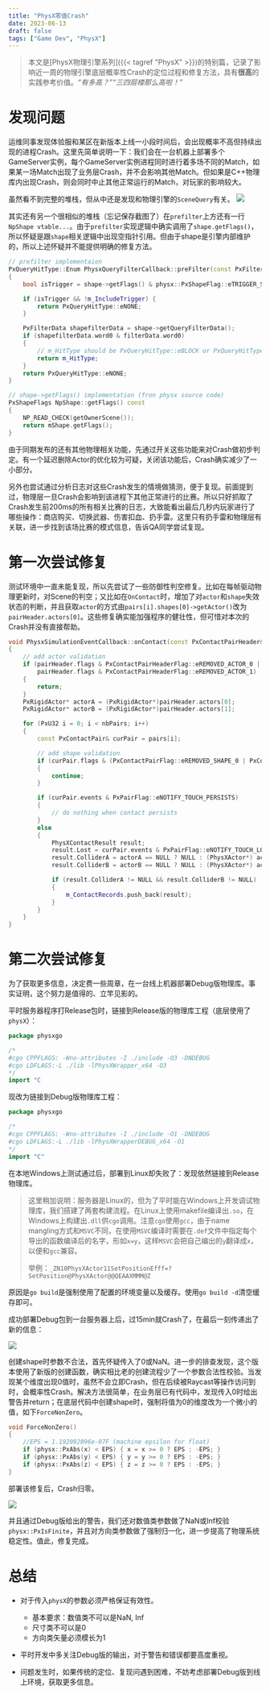 ```yaml
---
title: "PhysX零值Crash"
date: 2023-06-13
draft: false
tags: ["Game Dev", "PhysX"]
---
```


> 本文是[PhysX物理引擎系列]({{< tagref "PhysX" >}})的特别篇，记录了影响近一周的物理引擎底层概率性Crash的定位过程和修复方法，具有**很高**的实践参考价值。*“有多高？”“三四层楼那么高啦！”*

# 发现问题

运维同事发现体验服和某区在新版本上线一小段时间后，会出现概率不高但持续出现的进程Crash。这里先简单说明一下：我们会在一台机器上部署多个GameServer实例，每个GameServer实例进程同时进行着多场不同的Match，如果某一场Match出现了业务层Crash，并不会影响其他Match。但如果是C++物理库内出现Crash，则会同时中止其他正常运行的Match，对玩家的影响较大。

虽然看不到完整的堆栈，但从中还是发现和物理引擎的`SceneQuery`有关。
![](/using_physx_solving_zero_value_crash/crash_log.png)

其实还有另一个很相似的堆栈（忘记保存截图了）在`prefilter`上方还有一行`NpShape vtable...`。由于`prefilter`实现逻辑中确实调用了`shape.getFlags()`，所以怀疑是跟`shape`相关逻辑中出现空指针引用。但由于shape是引擎内部维护的，所以上述怀疑并不能提供明确的修复方法。
```cpp
// prefilter implementaion
PxQueryHitType::Enum PhysxQueryFilterCallback::preFilter(const PxFilterData& filterData, const PxShape* shape, const PxRigidActor* actor, PxHitFlags& queryFlags)
{
	bool isTrigger = shape->getFlags() & physx::PxShapeFlag::eTRIGGER_SHAPE;

	if (isTrigger && !m_IncludeTrigger) {
		return PxQueryHitType::eNONE;
	}

	PxFilterData shapefilterData = shape->getQueryFilterData();
	if (shapefilterData.word0 & filterData.word0)
	{
        // m_HitType should be PxQueryHitType::eBLOCK or PxQueryHitType::eTOUCH
		return m_HitType;
	}
	return PxQueryHitType::eNONE;
}

// shape->getFlags() implementation (fron physx source code)
PxShapeFlags NpShape::getFlags() const
{
	NP_READ_CHECK(getOwnerScene());
	return mShape.getFlags();
}
```

由于同期发布的还有其他物理相关功能，先通过开关这些功能来对Crash做初步判定。有一个延迟删除Actor的优化较为可疑，关闭该功能后，Crash确实减少了一小部分。

另外也尝试通过分析日志对这些Crash发生的情境做猜测，便于复现。前面提到过，物理层一旦Crash会影响到该进程下其他正常进行的比赛。所以只好抓取了Crash发生前200ms的所有相关比赛的日志，大致能看出最后几秒内玩家进行了哪些操作：商店购买、切换武器、伤害扣血、扔手雷。这里只有扔手雷和物理层有关联，进一步找到该场比赛的模式信息，告诉QA同学尝试复现。


# 第一次尝试修复

测试环境中一直未能复现，所以先尝试了一些防御性判空修复。比如在每帧驱动物理更新时，对Scene的判空；又比如在`OnContact`时，增加了对`actor`和`shape`失效状态的判断，并且获取`actor`的方式由`pairs[i].shapes[0]->getActor()`改为`pairHeader.actors[0]`。这些修复确实能加强程序的健壮性，但可惜对本次的Crash并没有直接帮助。

```cpp
void PhysxSimulationEventCallback::onContact(const PxContactPairHeader& pairHeader, const PxContactPair* pairs, PxU32 nbPairs)
{
	// add actor validation
	if (pairHeader.flags & PxContactPairHeaderFlag::eREMOVED_ACTOR_0 ||
		pairHeader.flags & PxContactPairHeaderFlag::eREMOVED_ACTOR_1)
	{
		return;
	}
	PxRigidActor* actorA = (PxRigidActor*)pairHeader.actors[0];
	PxRigidActor* actorB = (PxRigidActor*)pairHeader.actors[1];

	for (PxU32 i = 0; i < nbPairs; i++)
	{
		const PxContactPair& curPair = pairs[i];

		// add shape validation
		if (curPair.flags & (PxContactPairFlag::eREMOVED_SHAPE_0 | PxContactPairFlag::eREMOVED_SHAPE_1))
		{
			continue;
		}

		if (curPair.events & PxPairFlag::eNOTIFY_TOUCH_PERSISTS)
		{
			// do nothing when contact persists
		}
		else
		{
			PhysXContactResult result;
			result.Lost = curPair.events & PxPairFlag::eNOTIFY_TOUCH_LOST;
			result.ColliderA = actorA == NULL ? NULL : (PhysXActor*) actorA->userData;
			result.ColliderB = actorB == NULL ? NULL : (PhysXActor*) actorB->userData;

			if (result.ColliderA != NULL && result.ColliderB != NULL)
			{
				m_ContactRecords.push_back(result);
			}
		}
	}
}
```


# 第二次尝试修复

为了获取更多信息，决定费一些周章，在一台线上机器部署Debug版物理库。事实证明，这个努力是值得的、立竿见影的。

平时服务器程序打Release包时，链接到Release版的物理库工程（底层使用了`physX`）：
```go
package physxgo

/*
#cgo CPPFLAGS: -Wno-attributes -I ./include -O3 -DNDEBUG
#cgo LDFLAGS:-L ./lib -lPhysXWrapper_x64 -O3
*/
import "C
```

现改为链接到Debug版物理库工程：
```go
package physxgo

/*
#cgo CPPFLAGS: -Wno-attributes -I ./include -O1 -DNDEBUG
#cgo LDFLAGS:-L ./lib -lPhysXWrapperDEBUG_x64 -O1
*/
import "C"
```

在本地Windows上测试通过后，部署到Linux却失败了：发现依然链接到Release物理库。
> 这里稍加说明：服务器是Linux的，但为了平时能在Windows上开发调试物理库，我们搭建了两套构建流程。在Linux上使用makefile编译出`.so`，在Windows上构建出`.dll`供`cgo`调用。注意`cgo`使用`gcc`，由于name mangling方式和`MSVC`不同，在使用`MSVC`编译时需要在`.def`文件中指定每个导出的函数编译后的名字，形如`x=y`，这样`MSVC`会把自己编出的`y`翻译成`x`，以便和`gcc`兼容。
>
> 举例：`_ZN10PhysXActor11SetPositionEfff=?SetPosition@PhysXActor@@QEAAXMMM@Z`


原因是`go build`是强制使用了配置的环境变量以及缓存。使用`go build -d`清空缓存即可。

成功部署Debug包到一台服务器上后，过15min就Crash了，在最后一刻传递出了新的信息：

![](/using_physx_solving_zero_value_crash/crash_log_2.png)

创建shape时参数不合法，首先怀疑传入了0或NaN。进一步的排查发现，这个版本使用了新版的创建函数，确实相比老的创建流程少了一个参数合法性校验。当发现某个维度出现0值时，虽然不会立即Crash，但在后续被Raycast等操作访问到时，会概率性Crash。解决方法很简单，在业务层已有代码中，发现传入0时给出警告并return；在底层代码中创建shape时，强制将值为0的维度改为一个微小的值，如下`ForceNonZero`。

```cpp
void ForceNonZero()
{
	//EPS = 1.192092896e-07F (machine epsilon for float)
	if (physx::PxAbs(x) < EPS) { x = x >= 0 ? EPS : -EPS; }
	if (physx::PxAbs(y) < EPS) { y = y >= 0 ? EPS : -EPS; }
	if (physx::PxAbs(z) < EPS) { z = z >= 0 ? EPS : -EPS; }
}
```

部署该修复后，Crash归零。

![](/using_physx_solving_zero_value_crash/crash_over.png)

并且通过Debug版给出的警告，我们还对数值类参数做了NaN或Inf校验`physx::PxIsFinite`，并且对方向类参数做了强制归一化，进一步提高了物理系统稳定性。值此，修复完成。

# 总结
- 对于传入`physX`的参数必须严格保证有效性。
    - 基本要求：数值类不可以是NaN, Inf
    - 尺寸类不可以是0
    - 方向类矢量必须模长为1

- 平时开发中多关注Debug版的输出，对于警告和错误都要高度重视。

- 问题发生时，如果传统的定位、复现问遇到困难，不妨考虑部署Debug版到线上环境，获取更多信息。